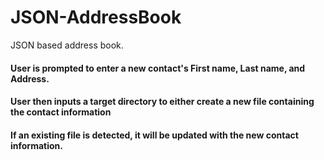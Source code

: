 # JSON-AddressBook

JSON based address book. 

#### User is prompted to enter a new contact's First name, Last name, and Address.

#### User then inputs a target directory to either create a new file containing the contact information

#### If an existing file is detected, it will be updated with the new contact information.
